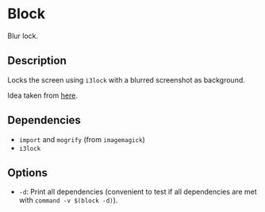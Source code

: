 Block
=====

Blur lock.

Description
-----------

Locks the screen using `i3lock` with a blurred screenshot as background.

Idea taken from [here](http://plankenau.com/blog/post-10/gaussianlock).

Dependencies
------------

- `import` and `mogrify` (from `imagemagick`)
- `i3lock`

Options
-------

- `-d`: Print all dependencies (convenient to test if all dependencies are
  met with  `command -v $(block -d)`).
